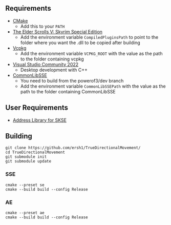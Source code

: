 ## Requirements
* [CMake](https://cmake.org/)
	* Add this to your `PATH`
* [The Elder Scrolls V: Skyrim Special Edition](https://store.steampowered.com/app/489830)
	* Add the environment variable `CompiledPluginsPath` to point to the folder where you want the .dll to be copied after building
* [Vcpkg](https://github.com/microsoft/vcpkg)
	* Add the environment variable `VCPKG_ROOT` with the value as the path to the folder containing vcpkg
* [Visual Studio Community 2022](https://visualstudio.microsoft.com/)
	* Desktop development with C++
* [CommonLibSSE](https://github.com/powerof3/CommonLibSSE)
	* You need to build from the powerof3/dev branch
	* Add the environment variable `CommonLibSSEPath` with the value as the path to the folder containing CommonLibSSE

## User Requirements
* [Address Library for SKSE](https://www.nexusmods.com/skyrimspecialedition/mods/32444)

## Building
```
git clone https://github.com/ersh1/TrueDirectionalMovement/
cd TrueDirectionalMovement
git submodule init
git submodule update
```
### SSE
```
cmake --preset se
cmake --build build --config Release
```
### AE
```
cmake --preset ae
cmake --build build --config Release
```
